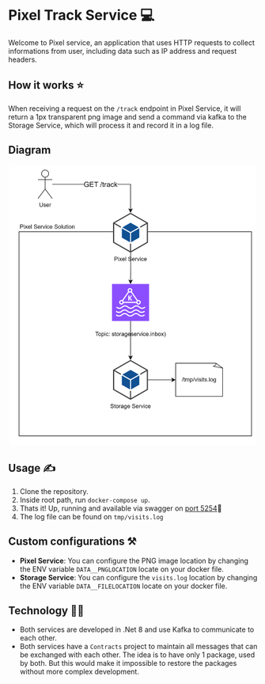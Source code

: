 # Pixel Track Service 💻

Welcome to Pixel service, an application that uses HTTP requests to collect informations from user, including data such as IP address and request headers.

## How it works ⭐
When receiving a request on the `/track` endpoint in Pixel Service, it will return a 1px transparent png image and send a command via kafka to the Storage Service, which will process it and record it in a log file.

## Diagram
<div style="text-align:center;">
    <img src="PixelServiceDiagram.png" alt="Architecture Diagram" width="500" />
</div>

## Usage ✍️

1. Clone the repository.
2. Inside root path, run `docker-compose up`.
3. Thats it! Up, running and available via swagger on [port 5254](http://localhost:5254/swagger)🚀
5. The log file can be found on `tmp/visits.log`

## Custom configurations ⚒️
- **Pixel Service**: You can configure the PNG image location by changing the ENV variable `DATA__PNGLOCATION` locate on your docker file.
- **Storage Service**: You can configure the `visits.log` location by changing the ENV variable `DATA__FILELOCATION` locate on your docker file.

## Technology 👨‍💻
- Both services are developed in .Net 8 and use Kafka to communicate to each other.
- Both services have a `Contracts` project to maintain all messages that can be exchanged with each other.
The idea is to have only 1 package, used by both. But this would make it impossible to restore the packages without more complex development.



